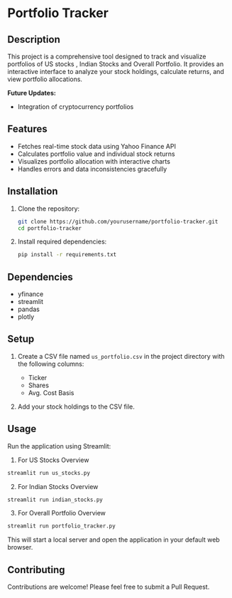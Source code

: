 # Portfolio Tracker

## Description

This project is a comprehensive tool designed to track and visualize portfolios of US stocks , Indian Stocks and Overall Portfolio. It provides an interactive interface to analyze your stock holdings, calculate returns, and view portfolio allocations.

**Future Updates:**
- Integration of cryptocurrency portfolios

## Features

- Fetches real-time stock data using Yahoo Finance API
- Calculates portfolio value and individual stock returns
- Visualizes portfolio allocation with interactive charts
- Handles errors and data inconsistencies gracefully

## Installation

1. Clone the repository:

   ```bash
   git clone https://github.com/yourusername/portfolio-tracker.git
   cd portfolio-tracker
   ```

2. Install required dependencies:

   ```bash
   pip install -r requirements.txt
   ```

## Dependencies

- yfinance
- streamlit
- pandas
- plotly

## Setup

1. Create a CSV file named `us_portfolio.csv` in the project directory with the following columns:
   - Ticker
   - Shares
   - Avg. Cost Basis

2. Add your stock holdings to the CSV file.

## Usage

Run the application using Streamlit:

1. For US Stocks Overview 
```bash
streamlit run us_stocks.py
```

2. For Indian Stocks Overview 
```bash
streamlit run indian_stocks.py
```

3. For Overall Portfolio Overview 
```bash
streamlit run portfolio_tracker.py
```

This will start a local server and open the application in your default web browser.

## Contributing

Contributions are welcome! Please feel free to submit a Pull Request.

